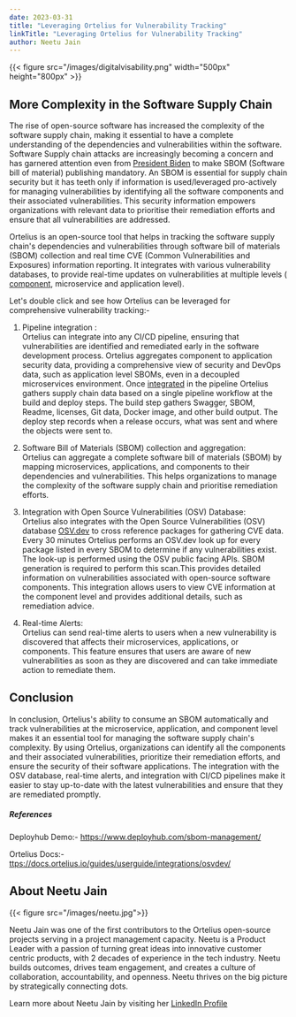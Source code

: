 ```yaml
---
date: 2023-03-31
title: "Leveraging Ortelius for Vulnerability Tracking"
linkTitle: "Leveraging Ortelius for Vulnerability Tracking"
author: Neetu Jain 
---
```


{{< figure src="/images/digitalvisability.png" width="500px" height="800px" >}}

## More Complexity in the Software Supply Chain

The rise of open-source software has increased the complexity of the software supply chain, making it essential to have a complete understanding of the dependencies and vulnerabilities within the software. Software Supply chain attacks are increasingly becoming a concern and has garnered attention even from [President Biden](https://www.whitehouse.gov/omb/briefing-room/2022/09/14/enhancing-the-security-of-the-software-supply-chain-to-deliver-a-secure-government-experience/) to make SBOM (Software bill of material) publishing mandatory. An SBOM is essential for supply chain security but it has teeth only if information is used/leveraged pro-actively for managing vulnerabilities by identifying all the software components and their associated vulnerabilities. This security information empowers organizations with relevant data to prioritise their remediation efforts and ensure that all vulnerabilities are addressed.

Ortelius is an open-source tool that helps in tracking the software supply chain's dependencies and vulnerabilities through software bill of materials (SBOM) collection and real time CVE (Common Vulnerabilities and Exposures) information reporting.  It integrates with various vulnerability databases, to provide real-time updates on vulnerabilities at multiple levels ( [component](https://docs.ortelius.io/guides/userguide/publishing-components/intro-to-components/), microservice and application level). 

Let's double click and see how Ortelius can be leveraged for comprehensive vulnerability tracking:- 

1.  Pipeline integration :\
    Ortelius can integrate into any CI/CD pipeline, ensuring that vulnerabilities are identified and remediated early in the software development process. Ortelius aggregates component to application security data, providing a comprehensive view of security and DevOps data, such as application level SBOMs, even in a decoupled microservices environment. Once [integrated](https://docs.ortelius.io/guides/userguide/integrations/ci-cd_integrations/) in the pipeline Ortelius gathers supply chain data based on a single pipeline workflow at the build and deploy steps. The build step gathers Swagger, SBOM, Readme, licenses, Git data, Docker image, and other build output. The deploy step records when a release occurs, what was sent and where the objects were sent to.

2.  Software Bill of Materials (SBOM) collection and aggregation:\
    Ortelius can aggregate a complete software bill of materials (SBOM) by mapping microservices, applications, and components to their dependencies and vulnerabilities. This helps organizations to manage the complexity of the software supply chain and prioritise remediation efforts.

3.  Integration with Open Source Vulnerabilities (OSV) Database:\
    Ortelius also integrates with the Open Source Vulnerabilities (OSV) database [OSV.dev](https://osv.dev/) to cross reference packages for gathering CVE data. Every 30 minutes Ortelius performs an OSV.dev look up for every package listed in every SBOM to determine if any vulnerabilities exist. The look-up is performed using the OSV public facing APIs. SBOM generation is required to perform this scan.This provides detailed information on vulnerabilities associated with open-source software components. This integration allows users to view CVE information at the component level and provides additional details, such as remediation advice.

4.  Real-time Alerts: \
    Ortelius can send real-time alerts to users when a new vulnerability is discovered that affects their microservices, applications, or components. This feature ensures that users are aware of new vulnerabilities as soon as they are discovered and can take immediate action to remediate them.

## Conclusion

In conclusion, Ortelius's ability to consume an SBOM automatically and track vulnerabilities at the microservice, application, and component level makes it an essential tool for managing the software supply chain's complexity. By using Ortelius, organizations can identify all the components and their associated vulnerabilities, prioritize their remediation efforts, and ensure the security of their software applications. The integration with the OSV database, real-time alerts, and integration with CI/CD pipelines make it easier to stay up-to-date with the latest vulnerabilities and ensure that they are remediated promptly.

##### References 

Deployhub Demo:- <https://www.deployhub.com/sbom-management/>

Ortelius Docs:- [ttps://docs.ortelius.io/guides/userguide/integrations/osvdev/](https://docs.ortelius.io/guides/userguide/integrations/osvdev/)

## About Neetu Jain

{{< figure src="/images/neetu.jpg">}}

Neetu Jain was one of the first contributors to the Ortelius open-source projects serving in a project management capacity. Neetu is a Product Leader with a passion of turning great ideas into innovative customer centric products, with 2 decades of experience in the tech industry. Neetu builds outcomes, drives team engagement, and creates a culture of collaboration, accountability, and openness. Neetu thrives on the big picture by strategically connecting dots. 

Learn more about Neetu Jain by visiting her [LinkedIn Profile](https://www.linkedin.com/in/neetujain/)
